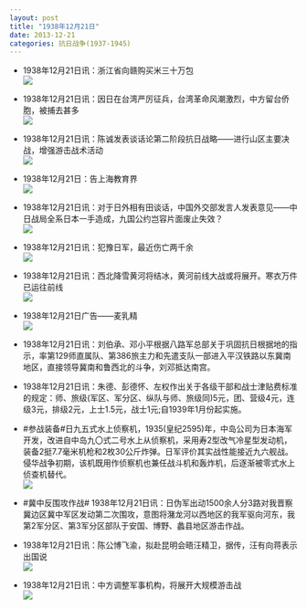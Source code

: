 ```yaml
---
layout: post
title: "1938年12月21日"
date: 2013-12-21
categories: 抗日战争(1937-1945)
---
```


<meta name="referrer" content="no-referrer" />

- 1938年12月21日讯：浙江省向赣购买米三十万包 <br/><img src="https://ww4.sinaimg.cn/large/aca367d8jw1ebrpycisipj207305sjrw.jpg" />

- 1938年12月21日讯：因日在台湾严厉征兵，台湾革命风潮激烈，中方留台侨胞，被捕去甚多 <br/><img src="https://ww1.sinaimg.cn/large/aca367d8jw1ebro7w8jroj206b05rgm2.jpg" />

- 1938年12月21日讯：陈诚发表谈话论第二阶段抗日战略——进行山区主要决战，增强游击战术活动 <br/><img src="https://ww2.sinaimg.cn/large/aca367d8jw1ebrmhimiauj204h0kjgnj.jpg" />

- 1938年12月21日：告上海教育界 <br/><img src="https://ww2.sinaimg.cn/large/aca367d8jw1ebrkr2983bj20mj0xetqh.jpg" />

- 1938年12月21日讯：对于日外相有田谈话，中国外交部发言人发表意见——中日战局全系日本一手造成，九国公约岂容片面废止失效？ <br/><img src="https://ww1.sinaimg.cn/large/aca367d8jw1ebrha7e9bnj20ad0wj10f.jpg" />

- 1938年12月21日讯：犯豫日军，最近伤亡两千余 <br/><img src="https://ww4.sinaimg.cn/large/aca367d8jw1ebrfjrrd89j209p0bqdhl.jpg" />

- 1938年12月21日讯：西北降雪黄河将结冰，黄河前线大战或将展开。寒衣万件已运往前线 <br/><img src="https://ww4.sinaimg.cn/large/aca367d8jw1ebrdtc89ipj20530f675l.jpg" />

- 1938年12月21日广告——麦乳精 <br/><img src="https://ww3.sinaimg.cn/large/aca367d8jw1ebr8m0ium1j20cu0heq5y.jpg" />

- 1938年12月21日讯：刘伯承、邓小平根据八路军总部关于巩固抗日根据地的指示，率第129师直属队、第386旅主力和先遣支队一部进入平汉铁路以东冀南地区，直接领导冀南和鲁西北的斗争，刘邓抵达南宫。 

- 1938年12月21日讯：朱德、彭德怀、左权作出关于各级干部和战士津贴费标准的规定：师、旅级(军区、军分区、纵队与师、旅级同)5元，团、营级4元，连级3元，排级2元，上士1.5元，战士1元;自1939年1月份起实施。 

- #参战装备#日九五式水上侦察机，1935(皇纪2595)年，中岛公司为日本海军开发，改进自中岛九〇式二号水上从侦察机，采用寿2型改气冷星型发动机，装备2挺7.7毫米机枪和2枚30公斤炸弹。日军评价其实战性能接近九六舰战。侵华战争初期，该机既用作侦察机也兼任战斗机和轰炸机，后逐渐被零式水上侦查机替代。 <br/><img src="https://ww2.sinaimg.cn/large/aca367d8jw1ebr3fd11m8j20m80eb0tz.jpg" />

- #冀中反围攻作战# 1938年12月21日讯：日伪军出动1500余人分3路对我晋察冀边区冀中军区发动第二次围攻，意图将潴龙河以西地区的我军驱向河东，我第2军分区、第3军分区部队于安国、博野、蠡县地区游击作战。 

- 1938年12月21日讯：陈公博飞渝，拟赴昆明会晤汪精卫，据传，汪有向蒋表示出国说 <br/><img src="https://ww4.sinaimg.cn/large/aca367d8jw1ebqzyq5flcj20640be754.jpg" />

- 1938年12月21日讯：中方调整军事机构，将展开大规模游击战 <br/><img src="https://ww4.sinaimg.cn/large/aca367d8jw1ebqy87h7isj204o0xy0wc.jpg" />

